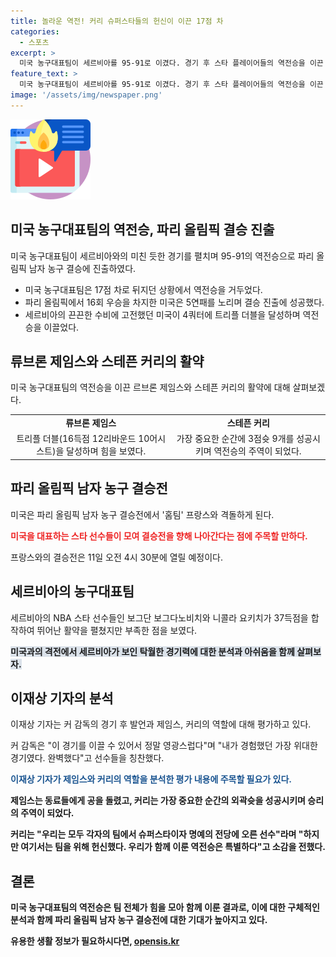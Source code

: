 ```yaml
---
title: 놀라운 역전! 커리 슈퍼스타들의 헌신이 이끈 17점 차
categories:
  - 스포츠
excerpt: >
  미국 농구대표팀이 세르비아를 95-91로 이겼다. 경기 후 스타 플레이어들의 역전승을 이끈 레브론 제임스와 스테픈 커리의 포효가 기억에 남는다. 세르비아의 끈끈한 ver하 호공에 미국은 17점 차로 뒤졌지만, 역전승을 거두며 결승에 올라갔다. 제임스와 커리의 역할은 물론, 중요한 순간을 이끈 조엘 엠비드, 커리의 외곽슛이 큰 화제가 되었다. 커 감독은 선수들을 칭찬하며 이 경기는 내가 경험한 가장 위대한 경기였다고 말했다.
feature_text: >
  미국 농구대표팀이 세르비아를 95-91로 이겼다. 경기 후 스타 플레이어들의 역전승을 이끈 레브론 제임스와 스테픈 커리의 포효가 기억에 남는다. 세르비아의 끈끈한 ver하 호공에 미국은 17점 차로 뒤졌지만, 역전승을 거두며 결승에 올라갔다. 제임스와 커리의 역할은 물론, 중요한 순간을 이끈 조엘 엠비드, 커리의 외곽슛이 큰 화제가 되었다. 커 감독은 선수들을 칭찬하며 이 경기는 내가 경험한 가장 위대한 경기였다고 말했다.
image: '/assets/img/newspaper.png'
---
```


<p><img src="/assets/img/news.png" alt="rentncar 속보" /></p>

<h2 data-ke-size="size26">미국 농구대표팀의 역전승, 파리 올림픽 결승 진출</h2>

<p data-ke-size="size16">미국 농구대표팀이 세르비아와의 미친 듯한 경기를 펼치며 95-91의 역전승으로 파리 올림픽 남자 농구 결승에 진출하였다.</p>

<ul>
  <li>미국 농구대표팀은 17점 차로 뒤지던 상황에서 역전승을 거두었다.</li>
  <li>파리 올림픽에서 16회 우승을 차지한 미국은 5연패를 노리며 결승 진출에 성공했다.</li>
  <li>세르비아의 끈끈한 수비에 고전했던 미국이 4쿼터에 트리플 더블을 달성하며 역전승을 이끌었다.</li>
</ul>

<h2 data-ke-size="size26">류브론 제임스와 스테픈 커리의 활약</h2>

<p data-ke-size="size16">미국 농구대표팀의 역전승을 이끈 르브론 제임스와 스테픈 커리의 활약에 대해 살펴보겠다.</p>

<table>
  <tr>
    <td style="text-align: center; height: 17px;"><b>류브론 제임스</b></td>
    <td style="text-align: center; height: 17px;"><b>스테픈 커리</b></td>
  </tr>
  <tr>
    <td style="text-align: center; height: 17px;">트리플 더블(16득점 12리바운드 10어시스트)을 달성하며 힘을 보였다.</td>
    <td style="text-align: center; height: 17px;">가장 중요한 순간에 3점슛 9개를 성공시키며 역전승의 주역이 되었다.</td>
  </tr>
</table>

<h2 data-ke-size="size26">파리 올림픽 남자 농구 결승전</h2>

<p data-ke-size="size16">미국은 파리 올림픽 남자 농구 결승전에서 '홈팀' 프랑스와 격돌하게 된다.</p>

<p data-ke-size="size16"><b><span style="color: #ee2323;">미국을 대표하는 스타 선수들이 모여 결승전을 향해 나아간다는 점에 주목할 만하다.</span></b></p>

<p data-ke-size="size16">프랑스와의 결승전은 11일 오전 4시 30분에 열릴 예정이다.</p>

<h2 data-ke-size="size26">세르비아의 농구대표팀</h2>

<p data-ke-size="size16">세르비아의 NBA 스타 선수들인 보그단 보그다노비치와 니콜라 요키치가 37득점을 합작하여 뛰어난 활약을 펼쳤지만 부족한 점을 보였다.</p>

<p data-ke-size="size16"><b><span style="background-color: #21538527;">미국과의 격전에서 세르비아가 보인 탁월한 경기력에 대한 분석과 아쉬움을 함께 살펴보자.</span></b></p>

<h2 data-ke-size="size26">이재상 기자의 분석</h2>

<p data-ke-size="size16">이재상 기자는 커 감독의 경기 후 발언과 제임스, 커리의 역할에 대해 평가하고 있다.</p>

<p data-ke-size="size16">커 감독은 "이 경기를 이끌 수 있어서 정말 영광스럽다"며 "내가 경험했던 가장 위대한 경기였다. 완벽했다"고 선수들을 칭찬했다.</p>

<p data-ke-size="size16"><b><span style="color: #1a5490;">이재상 기자가 제임스와 커리의 역할을 분석한 평가 내용에 주목할 필요가 있다.</span><b></p>

<p data-ke-size="size16">제임스는 동료들에게 공을 돌렸고, 커리는 가장 중요한 순간의 외곽슛을 성공시키며 승리의 주역이 되었다.</p>

<p data-ke-size="size16">커리는 "우리는 모두 각자의 팀에서 슈퍼스타이자 명예의 전당에 오른 선수"라며 "하지만 여기서는 팀을 위해 헌신했다. 우리가 함께 이룬 역전승은 특별하다"고 소감을 전했다.</p>

<h2 data-ke-size="size26">결론</h2>

<p data-ke-size="size16">미국 농구대표팀의 역전승은 팀 전체가 힘을 모아 함께 이룬 결과로, 이에 대한 구체적인 분석과 함께 파리 올림픽 남자 농구 결승전에 대한 기대가 높아지고 있다.</p>

<p data-ke-size="size16"></p>
유용한 생활 정보가 필요하시다면, <a href="https://opensis.kr" rel="dofollow">opensis.kr</a>


